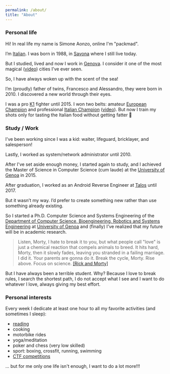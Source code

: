 ```yaml
---
permalink: /about/
title: "About"
---
```


### Personal life
Hi! In real life my name is Simone Aonzo, online I'm "packmad".

I’m [Italian](https://en.wikipedia.org/wiki/Italy). I was born in 1988, in [Savona](https://en.wikipedia.org/wiki/Savona) where I still live today.

But I studied, lived and now I work in [Genova](https://en.wikipedia.org/wiki/Genoa). I consider it one of the most magical ([video](https://www.youtube.com/watch?v=Hg3Fq85azck)) cities I've ever seen.

So, I have always woken up with the scent of the sea!

I’m (proudly) father of twins, Francesco and Alessandro, they were born in 2010. I discovered a new world through their eyes.

I was a pro [K1](https://en.wikipedia.org/wiki/K-1) fighter until 2015. I won two belts: amateur [European Champion](http://www.ivg.it/2015/06/loanesi-alle-stelle-weekend-di-successi-per-il-polizzano-perlungher/) and professional [Italian Champion](http://www.ivg.it/2015/12/loano-ospita-linternational-fight-show/) ([video](https://youtu.be/9Yob7mGum9g)). But now I train my shots only for tasting the Italian food without getting fatter 🙂


### Study / Work

I've been working since I was a kid: waiter, lifeguard, bricklayer, and salesperson!

Lastly, I worked as system/network administrator until 2010.

After I've set aside enough money, I started again to study, and I achieved the Master of Science in Computer Science (cum laude) at the [University of Genoa](https://en.wikipedia.org/wiki/University_of_Genoa) in 2015.

After graduation, I worked as an Android Reverse Engineer at [Talos](https://talos-sec.com/) until 2017.

But it wasn’t my way. I’d prefer to create something new rather than use something already existing.

So I started a Ph.D. Computer Science and Systems Engineering of the [Department of Computer Science, Bioengineering, Robotics and Systems Engineering](http://www.dibris.unige.it/) at [University of Genoa](https://en.wikipedia.org/wiki/University_of_Genoa) and (finally) I've realized that my future will be in academic research.

> Listen, Morty, I hate to break it to you, but what people call "love" is just a chemical reaction that compels animals to breed. It hits hard, Morty, then it slowly fades, leaving you stranded in a failing marriage. I did it. Your parents are gonna do it. Break the cycle, Morty. Rise above. Focus on science.
> [[Rick and Morty]](https://en.wikipedia.org/wiki/Rick_and_Morty)

But I have always been a terrible student. Why?
Because I love to break rules, I search the shortest path, I do not accept what I see and I want to do whatever I love, always giving my best effort.


### Personal interests
Every week I dedicate at least one hour to all my favorite activities (and sometimes I sleep):
* [reading](https://packmad.github.io/books/)
* cooking
* motorbike rides
* yoga/meditation
* poker and chess (very low skilled)
* sport: boxing, crossfit, running, swimming
* [CTF competitions](https://ctftime.org/ctf-wtf/)

... but for me only one life isn't enough, I want to do a lot more!!!
